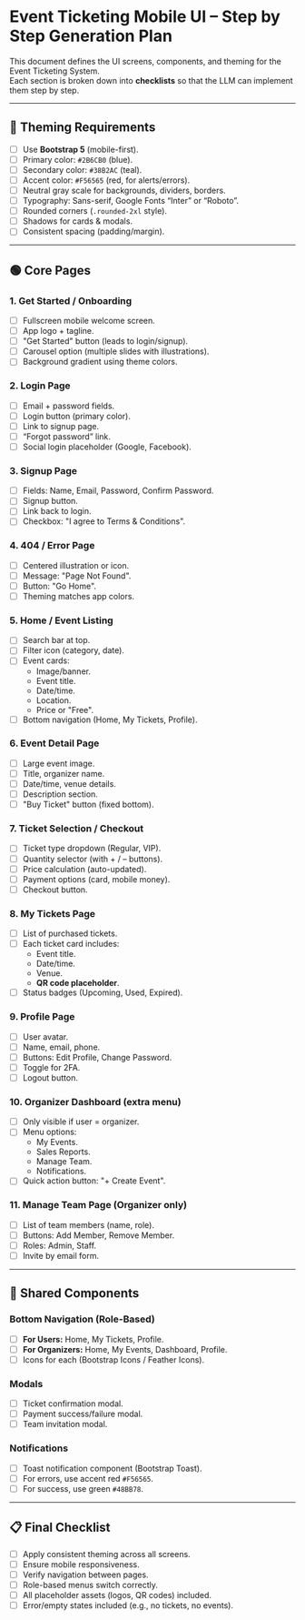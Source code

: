 # Event Ticketing Mobile UI – Step by Step Generation Plan

This document defines the UI screens, components, and theming for the Event Ticketing System.  
Each section is broken down into **checklists** so that the LLM can implement them step by step.

---

## 🎨 Theming Requirements
- [ ] Use **Bootstrap 5** (mobile-first).
- [ ] Primary color: `#2B6CB0` (blue).
- [ ] Secondary color: `#38B2AC` (teal).
- [ ] Accent color: `#F56565` (red, for alerts/errors).
- [ ] Neutral gray scale for backgrounds, dividers, borders.
- [ ] Typography: Sans-serif, Google Fonts “Inter” or “Roboto”.
- [ ] Rounded corners (`.rounded-2xl` style).
- [ ] Shadows for cards & modals.
- [ ] Consistent spacing (padding/margin).

---

## 🟢 Core Pages

### 1. **Get Started / Onboarding**
- [ ] Fullscreen mobile welcome screen.
- [ ] App logo + tagline.
- [ ] "Get Started" button (leads to login/signup).
- [ ] Carousel option (multiple slides with illustrations).
- [ ] Background gradient using theme colors.

### 2. **Login Page**
- [ ] Email + password fields.
- [ ] Login button (primary color).
- [ ] Link to signup page.
- [ ] “Forgot password” link.
- [ ] Social login placeholder (Google, Facebook).

### 3. **Signup Page**
- [ ] Fields: Name, Email, Password, Confirm Password.
- [ ] Signup button.
- [ ] Link back to login.
- [ ] Checkbox: "I agree to Terms & Conditions".

### 4. **404 / Error Page**
- [ ] Centered illustration or icon.
- [ ] Message: "Page Not Found".
- [ ] Button: "Go Home".
- [ ] Theming matches app colors.

### 5. **Home / Event Listing**
- [ ] Search bar at top.
- [ ] Filter icon (category, date).
- [ ] Event cards:
  - Image/banner.
  - Event title.
  - Date/time.
  - Location.
  - Price or "Free".
- [ ] Bottom navigation (Home, My Tickets, Profile).

### 6. **Event Detail Page**
- [ ] Large event image.
- [ ] Title, organizer name.
- [ ] Date/time, venue details.
- [ ] Description section.
- [ ] "Buy Ticket" button (fixed bottom).

### 7. **Ticket Selection / Checkout**
- [ ] Ticket type dropdown (Regular, VIP).
- [ ] Quantity selector (with + / – buttons).
- [ ] Price calculation (auto-updated).
- [ ] Payment options (card, mobile money).
- [ ] Checkout button.

### 8. **My Tickets Page**
- [ ] List of purchased tickets.
- [ ] Each ticket card includes:
  - Event title.
  - Date/time.
  - Venue.
  - **QR code placeholder**.
- [ ] Status badges (Upcoming, Used, Expired).

### 9. **Profile Page**
- [ ] User avatar.
- [ ] Name, email, phone.
- [ ] Buttons: Edit Profile, Change Password.
- [ ] Toggle for 2FA.
- [ ] Logout button.

### 10. **Organizer Dashboard (extra menu)**
- [ ] Only visible if user = organizer.
- [ ] Menu options:
  - My Events.
  - Sales Reports.
  - Manage Team.
  - Notifications.
- [ ] Quick action button: "+ Create Event".

### 11. **Manage Team Page (Organizer only)**
- [ ] List of team members (name, role).
- [ ] Buttons: Add Member, Remove Member.
- [ ] Roles: Admin, Staff.
- [ ] Invite by email form.

---

## 🔘 Shared Components

### Bottom Navigation (Role-Based)
- [ ] **For Users:** Home, My Tickets, Profile.
- [ ] **For Organizers:** Home, My Events, Dashboard, Profile.
- [ ] Icons for each (Bootstrap Icons / Feather Icons).

### Modals
- [ ] Ticket confirmation modal.
- [ ] Payment success/failure modal.
- [ ] Team invitation modal.

### Notifications
- [ ] Toast notification component (Bootstrap Toast).
- [ ] For errors, use accent red `#F56565`.
- [ ] For success, use green `#48BB78`.

---

## 📋 Final Checklist
- [ ] Apply consistent theming across all screens.
- [ ] Ensure mobile responsiveness.
- [ ] Verify navigation between pages.
- [ ] Role-based menus switch correctly.
- [ ] All placeholder assets (logos, QR codes) included.
- [ ] Error/empty states included (e.g., no tickets, no events).
